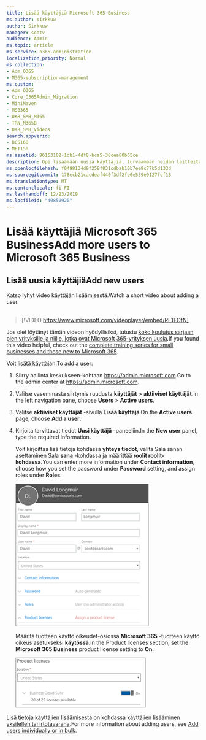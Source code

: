 ```yaml
---
title: Lisää käyttäjiä Microsoft 365 Business
ms.author: sirkkuw
author: Sirkkuw
manager: scotv
audience: Admin
ms.topic: article
ms.service: o365-administration
localization_priority: Normal
ms.collection:
- Adm_O365
- M365-subscription-management
ms.custom:
- Adm_O365
- Core_O365Admin_Migration
- MiniMaven
- MSB365
- OKR_SMB_M365
- TRN_M365B
- OKR_SMB_Videos
search.appverid:
- BCS160
- MET150
ms.assetid: 96153102-1db1-4df8-bca5-38cea80b65ce
description: Opi lisäämään uusia käyttäjiä, turvaamaan heidän laitteitaan ja määrittämään rooleja Microsoft 365 Businessissa.
ms.openlocfilehash: f0498134d9f258f831cdbab10b7ee9c77b5d133d
ms.sourcegitcommit: 178ecb21cacdeaf440f3df2fe6e539e9127fcf15
ms.translationtype: MT
ms.contentlocale: fi-FI
ms.lasthandoff: 12/23/2019
ms.locfileid: "40850920"
---
```

# <a name="add-more-users-to-microsoft-365-business"></a><span data-ttu-id="9c4d7-103">Lisää käyttäjiä Microsoft 365 Business</span><span class="sxs-lookup"><span data-stu-id="9c4d7-103">Add more users to Microsoft 365 Business</span></span>

## <a name="add-new-users"></a><span data-ttu-id="9c4d7-104">Lisää uusia käyttäjiä</span><span class="sxs-lookup"><span data-stu-id="9c4d7-104">Add new users</span></span>

<span data-ttu-id="9c4d7-105">Katso lyhyt video käyttäjän lisäämisestä.</span><span class="sxs-lookup"><span data-stu-id="9c4d7-105">Watch a short video about adding a user.</span></span> <br><br>

> [!VIDEO https://www.microsoft.com/videoplayer/embed/RE1FOfN] 

<span data-ttu-id="9c4d7-106">Jos olet löytänyt tämän videon hyödyllisiksi, tutustu [koko koulutus sarjaan pien yrityksille ja niille, jotka ovat Microsoft 365-yrityksen uusia](https://support.office.com/article/6ab4bbcd-79cf-4000-a0bd-d42ce4d12816).</span><span class="sxs-lookup"><span data-stu-id="9c4d7-106">If you found this video helpful, check out the [complete training series for small businesses and those new to Microsoft 365](https://support.office.com/article/6ab4bbcd-79cf-4000-a0bd-d42ce4d12816).</span></span>

<span data-ttu-id="9c4d7-107">Voit lisätä käyttäjän:</span><span class="sxs-lookup"><span data-stu-id="9c4d7-107">To add a user:</span></span>

1. <span data-ttu-id="9c4d7-108">Siirry hallinta keskukseen-kohtaan <a href="https://go.microsoft.com/fwlink/p/?linkid=837890" target="_blank">https://admin.microsoft.com</a>.</span><span class="sxs-lookup"><span data-stu-id="9c4d7-108">Go to the admin center at <a href="https://go.microsoft.com/fwlink/p/?linkid=837890" target="_blank">https://admin.microsoft.com</a>.</span></span> 
2. <span data-ttu-id="9c4d7-109">Valitse vasemmasta siirtymis ruudusta **käyttäjät** \> **aktiiviset käyttäjät**.</span><span class="sxs-lookup"><span data-stu-id="9c4d7-109">In the left navigation pane, choose **Users** \> **Active users**.</span></span>
3. <span data-ttu-id="9c4d7-110">Valitse **aktiiviset käyttäjät** -sivulla **Lisää käyttäjä**.</span><span class="sxs-lookup"><span data-stu-id="9c4d7-110">On the **Active users** page, choose **Add a user**.</span></span>
4. <span data-ttu-id="9c4d7-111">Kirjoita tarvittavat tiedot **Uusi käyttäjä** -paneeliin.</span><span class="sxs-lookup"><span data-stu-id="9c4d7-111">In the **New user** panel, type the required information.</span></span> 
  
    <span data-ttu-id="9c4d7-112">Voit kirjoittaa lisä tietoja kohdassa **yhteys tiedot**, valita Sala sanan asettaminen Sala **sana** -kohdassa ja määrittää **roolit roolit-kohdassa.**</span><span class="sxs-lookup"><span data-stu-id="9c4d7-112">You can enter more information under **Contact information**, choose how you set the password under **Password** setting, and assign roles under **Roles**.</span></span>
      
    ![Enter user information in the New user card](media/f04d39ca-48be-4868-8330-8552a4754c8b.png)
      
    <span data-ttu-id="9c4d7-114">Määritä tuotteen käyttö oikeudet-osiossa **Microsoft 365** -tuotteen käyttö oikeus asetukseksi **käytössä**.</span><span class="sxs-lookup"><span data-stu-id="9c4d7-114">In the Product licenses section, set the **Microsoft 365 Business** product license setting to **On**.</span></span>
      
    ![Set the license setting to On position](media/7404f7f7-93bc-44a3-9ffb-4208b5b17402.png)
  
<span data-ttu-id="9c4d7-116">Lisä tietoja käyttäjien lisäämisestä on kohdassa käyttäjien lisääminen [yksitellen tai irtotavarana](https://docs.microsoft.com/office365/admin/add-users/add-users).</span><span class="sxs-lookup"><span data-stu-id="9c4d7-116">For  more information about adding users, see [Add users individually or in bulk](https://docs.microsoft.com/office365/admin/add-users/add-users).</span></span>
  
